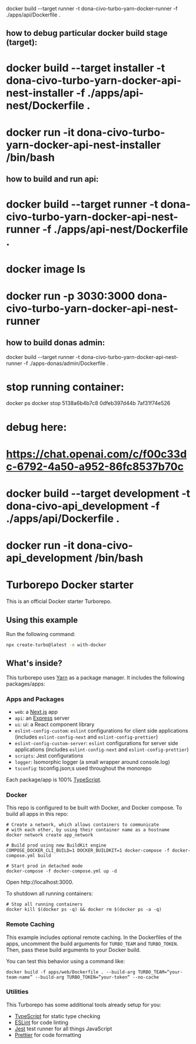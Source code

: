 docker build --target runner -t dona-civo-turbo-yarn-docker-runner -f ./apps/api/Dockerfile .

## how to debug particular docker build stage (target):
# docker build --target installer -t dona-civo-turbo-yarn-docker-api-nest-installer -f ./apps/api-nest/Dockerfile .
# docker run -it dona-civo-turbo-yarn-docker-api-nest-installer /bin/bash

## how to build and run api:
# docker build --target runner -t dona-civo-turbo-yarn-docker-api-nest-runner -f ./apps/api-nest/Dockerfile .
# docker image ls
# docker run -p 3030:3000 dona-civo-turbo-yarn-docker-api-nest-runner

## how to build donas admin:
docker build --target runner -t dona-civo-turbo-yarn-docker-api-nest-runner -f ./apps-donas/admin/Dockerfile .

# stop running container:
docker ps
docker stop 5138a6b4b7c8 0dfeb397d44b 7af31f74e526

# debug here:
# https://chat.openai.com/c/f00c33dc-6792-4a50-a952-86fc8537b70c
# docker build --target development -t dona-civo-api_development -f ./apps/api/Dockerfile .
# docker run -it dona-civo-api_development /bin/bash



# Turborepo Docker starter

This is an official Docker starter Turborepo.

## Using this example

Run the following command:

```sh
npx create-turbo@latest -e with-docker
```

## What's inside?

This turborepo uses [Yarn](https://classic.yarnpkg.com/lang/en/) as a package manager. It includes the following packages/apps:

### Apps and Packages

- `web`: a [Next.js](https://nextjs.org/) app
- `api`: an [Express](https://expressjs.com/) server
- `ui`: ui: a React component library
- `eslint-config-custom`: `eslint` configurations for client side applications (includes `eslint-config-next` and `eslint-config-prettier`)
- `eslint-config-custom-server`: `eslint` configurations for server side applications (includes `eslint-config-next` and `eslint-config-prettier`)
- `scripts`: Jest configurations
- `logger`: Isomorphic logger (a small wrapper around console.log)
- `tsconfig`: tsconfig.json;s used throughout the monorepo

Each package/app is 100% [TypeScript](https://www.typescriptlang.org/).

### Docker

This repo is configured to be built with Docker, and Docker compose. To build all apps in this repo:

```
# Create a network, which allows containers to communicate
# with each other, by using their container name as a hostname
docker network create app_network

# Build prod using new BuildKit engine
COMPOSE_DOCKER_CLI_BUILD=1 DOCKER_BUILDKIT=1 docker-compose -f docker-compose.yml build

# Start prod in detached mode
docker-compose -f docker-compose.yml up -d
```

Open http://localhost:3000.

To shutdown all running containers:

```
# Stop all running containers
docker kill $(docker ps -q) && docker rm $(docker ps -a -q)
```

### Remote Caching

This example includes optional remote caching. In the Dockerfiles of the apps, uncomment the build arguments for `TURBO_TEAM` and `TURBO_TOKEN`. Then, pass these build arguments to your Docker build.

You can test this behavior using a command like:

`docker build -f apps/web/Dockerfile . --build-arg TURBO_TEAM=“your-team-name” --build-arg TURBO_TOKEN=“your-token“ --no-cache`

### Utilities

This Turborepo has some additional tools already setup for you:

- [TypeScript](https://www.typescriptlang.org/) for static type checking
- [ESLint](https://eslint.org/) for code linting
- [Jest](https://jestjs.io) test runner for all things JavaScript
- [Prettier](https://prettier.io) for code formatting
